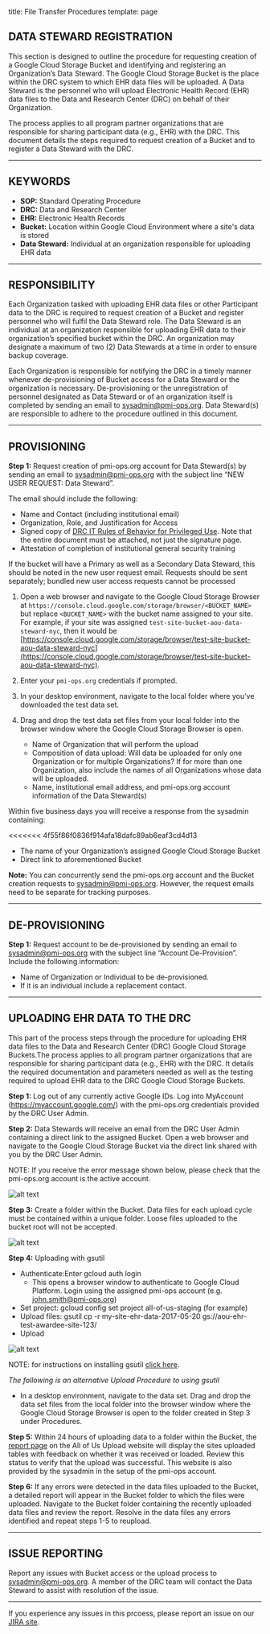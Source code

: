 title: File Transfer Procedures
template: page

## DATA STEWARD REGISTRATION
This section is designed to outline the procedure for requesting creation of a Google Cloud Storage Bucket and identifying and registering an Organization’s Data Steward. The Google Cloud Storage Bucket is the place within the DRC system to which EHR data files will be uploaded. A Data Steward is the personnel who will upload Electronic Health Record (EHR) data files to the Data and Research Center (DRC) on behalf of their Organization. 

The process applies to all program partner organizations that are responsible for sharing participant data (e.g., EHR) with the DRC. This document details the steps required to request creation of a Bucket and to register a Data Steward with the DRC.

---
## KEYWORDS
   * __SOP:__ Standard Operating Procedure
   * __DRC:__ Data and Research Center
   * __EHR:__ Electronic Health Records
   * __Bucket:__ Location within Google Cloud Environment where a site's data is stored
   * __Data Steward:__ Individual at an organization responsible for uploading EHR data
---
## RESPONSIBILITY
Each Organization tasked with uploading EHR data files or other Participant data to the DRC is required to request creation of a Bucket and register personnel who will fulfil the Data Steward role. The Data Steward is an individual at an organization responsible for uploading EHR data to their organization’s specified bucket within the DRC. An organization may designate a maximum of two (2) Data Stewards at a time in order to ensure backup coverage.

Each Organization is responsible for notifying the DRC in a timely manner whenever de-provisioning of Bucket access for a Data Steward or the organization is necessary. De-provisioning or the unregistration of personnel designated as Data Steward or of an organization itself is completed by sending an email to sysadmin@pmi-ops.org. Data Steward(s) are responsible to adhere to the procedure outlined in this document.

---
## PROVISIONING

__Step 1:__ Request creation of pmi-ops.org account for Data Steward(s) by sending an email to sysadmin@pmi-ops.org with the subject   line “NEW USER REQUEST: Data Steward”. 

   The email should include the following:
   * Name and Contact (including institutional email)
   * Organization, Role, and Justification for Access
   * Signed copy of [DRC IT Rules of Behavior for Privileged Use](https://docs.google.com/document/d/1E6bRJ4l7AclEkaFS4Tg2zt9u3WyFMOpu4-omMjhlTRM). Note that the entire document must be attached, not just the signature page.
   * Attestation of completion of institutional general security training

If the bucket will have a Primary as well as a Secondary Data Steward, this should be noted in the new user request email. Requests should be sent separately; bundled new user access requests cannot be processed

1. Open a web browser and navigate to the Google Cloud Storage Browser at `https://console.cloud.google.com/storage/browser/<BUCKET_NAME>` but replace `<BUCKET_NAME>` with the bucket name assigned to your site. For example, if your site was assigned `test-site-bucket-aou-data-steward-nyc`, then it would be [https://console.cloud.google.com/storage/browser/test-site-bucket-aou-data-steward-nyc](https://console.cloud.google.com/storage/browser/test-site-bucket-aou-data-steward-nyc).
1. Enter your `pmi-ops.org` credentials if prompted.
1. In your desktop environment, navigate to the local folder where you've downloaded the test data set.
1. Drag and drop the test data set files from your local folder into the browser window where the Google Cloud Storage Browser is open.

   * Name of Organization that will perform the upload
   * Composition of data upload: Will data be uploaded for only one Organization or for multiple Organizations? If for more than one Organization, also include the names of all Organizations whose data will be uploaded.
   * Name, institutional email address, and pmi-ops.org account information of the Data Steward(s)

Within five business days you will receive a response from the sysadmin containing:


<<<<<<< 4f55f86f0836f914afa18dafc89ab6eaf3cd4d13
   * The name of your Organization’s assigned Google Cloud Storage Bucket
   * Direct link to aforementioned Bucket

__Note:__ You can concurrently send the pmi-ops.org account and the Bucket creation requests to sysadmin@pmi-ops.org. However, the request emails need to be separate for tracking purposes.

---

## DE-PROVISIONING
__Step 1:__  Request account to be de-provisioned by sending an email to sysadmin@pmi-ops.org with the subject line “Account De-Provision”.  Include the following information:
  * Name of Organization or Individual to be de-provisioned.
  * If it is an individual include a replacement contact.

---

## UPLOADING EHR DATA TO THE DRC
This part of the process steps through the procedure for uploading EHR data files to the Data and Research Center (DRC) Google Cloud Storage Buckets.The process applies to all program partner organizations that are responsible for sharing participant data (e.g., EHR) with the DRC.  It details the required documentation and parameters needed as well as the testing required to upload EHR data to the DRC Google Cloud Storage Buckets.

__Step 1:__ Log out of any currently active Google IDs. Log into MyAccount (https://myaccount.google.com/)  with the pmi-ops.org credentials provided by the DRC User Admin.

__Step 2:__ Data Stewards will receive an email from the DRC User Admin containing a direct link to the assigned Bucket. Open a web browser and navigate to the Google Cloud Storage Bucket via the direct link shared with you by the DRC User Admin. 

NOTE: If you receive the error message shown below, please check that the pmi-ops.org account is the active account. 

![alt text](images/gae-permission-error.png "Error: You don't have permission to see App Engine resources in this project")

__Step 3:__ Create a folder within the Bucket. Data files for each upload cycle must be contained within a unique folder. Loose files uploaded to the bucket root will not be accepted. 

![alt text](images/gcs-create-folder.png "Create folder in Google Cloud Storage")

__Step 4:__ Uploading with gsutil
- Authenticate:Enter gcloud auth login
  - This opens a browser window to authenticate to Google Cloud Platform. Login using the assigned pmi-ops account (e.g. john.smith@pmi-ops.org)
 - Set project: gcloud config set project all-of-us-staging (for example)
 - Upload files: gsutil cp -r my-site-ehr-data-2017-05-20 gs://aou-ehr-test-awardee-site-123/
 - Upload

![alt text](images/gsutil-cp-screenshot.png "Screenshot of gsutil command line tool")

NOTE: for instructions on installing gsutil [click here](https://cloud.google.com/storage/docs/gsutil_install#sdk-install).

_The following is an alternative Upload Procedure to using gsutil_
 - In a desktop environment, navigate to the data set. Drag and drop the data set files from the local folder into the browser window where the Google Cloud Storage Browser is open to the folder created in Step 3 under Procedures.

__Step 5:__ Within 24 hours of uploading data to a folder within the Bucket, the [report page](https://storage.googleapis.com/test-aou-curation-spec-site-bucket/report.html) on the All of Us Upload website will display the sites uploaded tables with feedback on whether it was received or loaded. Review this status to verify that the upload was successful.  This website is also provided by the sysadmin in the setup of the pmi-ops account.

__Step 6:__ If any errors were detected in the data files uploaded to the Bucket, a detailed report will appear in the Bucket folder to which the files were uploaded. Navigate to the Bucket folder containing the recently uploaded data files and review the report. Resolve in the data files any errors identified and repeat steps 1-5 to reupload.

---

## ISSUE REPORTING
Report any issues with Bucket access or the upload process to sysadmin@pmi-ops.org. A member of the DRC team will contact the Data Steward to assist with resolution of the issue.

---

If you experience any issues in this prcoess, please report an issue on our [JIRA site](https://precisionmedicineinitiative.atlassian.net).
